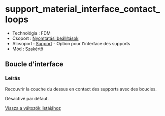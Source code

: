 # support\_material\_interface\_contact\_loops

* Technológia : FDM
* Csoport : [Nyomtatási beállítások](../../../konfig/print_settings)
* Alcsoport : [Support](../../beallitasok/print_settings.md#support) - Option pour l'interface des supports
* Mód : Szakértő

## Boucle d'interface

### Leírás

Recouvrir la couche du dessus en contact des supports avec des boucles.

Désactivé par défaut.

[Vissza a változók listájához](../../variable_list)


